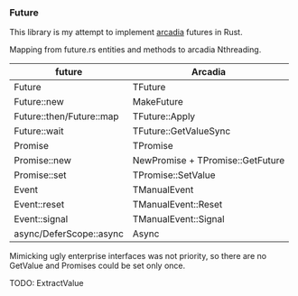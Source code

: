 ### Future

This library is my attempt to implement [arcadia](https://yandex.com/company/) futures in Rust.

Mapping from future.rs entities and methods to arcadia Nthreading.

future | Arcadia
--------|-------
Future | TFuture
Future::new | MakeFuture
Future::then/Future::map | TFuture::Apply
Future::wait | TFuture::GetValueSync
Promise | TPromise
Promise::new | NewPromise + TPromise::GetFuture
Promise::set | TPromise::SetValue
Event | TManualEvent
Event::reset | TManualEvent::Reset
Event::signal | TManualEvent::Signal
async/DeferScope::async | Async


Mimicking ugly enterprise interfaces was not priority, so there are no GetValue and Promises could be set only once.

TODO: ExtractValue
